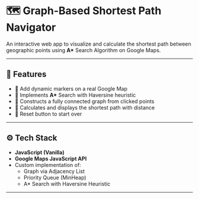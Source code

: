 # 🗺️ Graph-Based Shortest Path Navigator

An interactive web app to visualize and calculate the shortest path between geographic points using **A\*** Search Algorithm on Google Maps.

---

## 🚀 Features

- 📍 Add dynamic markers on a real Google Map
- 🧠 Implements **A\*** Search with Haversine heuristic
- 🧮 Constructs a fully connected graph from clicked points
- 📏 Calculates and displays the shortest path with distance
- 🔁 Reset button to start over

---


## ⚙️ Tech Stack

- **JavaScript (Vanilla)**
- **Google Maps JavaScript API**
- Custom implementation of:
  - Graph via Adjacency List
  - Priority Queue (MinHeap)
  - A\* Search with Haversine Heuristic

---

